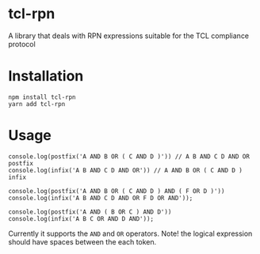 # tcl-rpn
A library that deals with RPN expressions suitable for the TCL compliance protocol

# Installation

```
npm install tcl-rpn
yarn add tcl-rpn
```

# Usage

```
console.log(postfix('A AND B OR ( C AND D )')) // A B AND C D AND OR postfix
console.log(infix('A B AND C D AND OR')) // A AND B OR ( C AND D ) infix

console.log(postfix('A AND B OR ( C AND D ) AND ( F OR D )'))
console.log(infix('A B AND C D AND OR F D OR AND'));

console.log(postfix('A AND ( B OR C ) AND D'))
console.log(infix('A B C OR AND D AND'));
```

Currently it supports the `AND` and `OR` operators. 
Note! the logical expression should have spaces between the each token.
